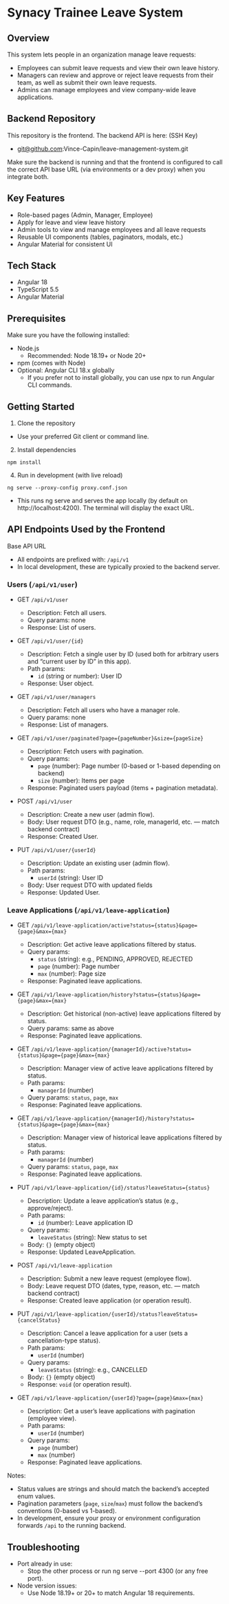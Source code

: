 # Synacy Trainee Leave System

## Overview 
This system lets people in an organization manage leave requests:

- Employees can submit leave requests and view their own leave history.
- Managers can review and approve or reject leave requests from their team, as well as submit their own leave requests.
- Admins can manage employees and view company-wide leave applications.

## Backend Repository
This repository is the frontend. The backend API is here: (SSH Key)
- git@github.com:Vince-Capin/leave-management-system.git 

Make sure the backend is running and that the frontend is configured to call the correct API base URL (via environments or a dev proxy) when you integrate both.

## Key Features
- Role-based pages (Admin, Manager, Employee)
- Apply for leave and view leave history
- Admin tools to view and manage employees and all leave requests
- Reusable UI components (tables, paginators, modals, etc.)
- Angular Material for consistent UI

## Tech Stack
- Angular 18
- TypeScript 5.5
- Angular Material

## Prerequisites
Make sure you have the following installed:

- Node.js
  - Recommended: Node 18.19+ or Node 20+
- npm (comes with Node)
- Optional: Angular CLI 18.x globally
  - If you prefer not to install globally, you can use npx to run Angular CLI commands.

## Getting Started

1) Clone the repository
- Use your preferred Git client or command line.

2) Install dependencies
``` 
npm install
```

4) Run in development (with live reload)
```
ng serve --proxy-config proxy.conf.json
```
- This runs ng serve and serves the app locally (by default on http://localhost:4200). The terminal will display the exact URL.


## API Endpoints Used by the Frontend

Base API URL
- All endpoints are prefixed with: `/api/v1`
- In local development, these are typically proxied to the backend server.

### Users (`/api/v1/user`)
- GET `/api/v1/user`
  - Description: Fetch all users.
  - Query params: none
  - Response: List of users.

- GET `/api/v1/user/{id}`
  - Description: Fetch a single user by ID (used both for arbitrary users and “current user by ID” in this app).
  - Path params:
    - `id` (string or number): User ID
  - Response: User object.

- GET `/api/v1/user/managers`
  - Description: Fetch all users who have a manager role.
  - Query params: none
  - Response: List of managers.

- GET `/api/v1/user/paginated?page={pageNumber}&size={pageSize}`
  - Description: Fetch users with pagination.
  - Query params:
    - `page` (number): Page number (0-based or 1-based depending on backend)
    - `size` (number): Items per page
  - Response: Paginated users payload (items + pagination metadata).

- POST `/api/v1/user`
  - Description: Create a new user (admin flow).
  - Body: User request DTO (e.g., name, role, managerId, etc. — match backend contract)
  - Response: Created User.

- PUT `/api/v1/user/{userId}`
  - Description: Update an existing user (admin flow).
  - Path params:
    - `userId` (string): User ID
  - Body: User request DTO with updated fields
  - Response: Updated User.

### Leave Applications (`/api/v1/leave-application`)
- GET `/api/v1/leave-application/active?status={status}&page={page}&max={max}`
  - Description: Get active leave applications filtered by status.
  - Query params:
    - `status` (string): e.g., PENDING, APPROVED, REJECTED
    - `page` (number): Page number
    - `max` (number): Page size
  - Response: Paginated leave applications.

- GET `/api/v1/leave-application/history?status={status}&page={page}&max={max}`
  - Description: Get historical (non-active) leave applications filtered by status.
  - Query params: same as above
  - Response: Paginated leave applications.

- GET `/api/v1/leave-application/{managerId}/active?status={status}&page={page}&max={max}`
  - Description: Manager view of active leave applications filtered by status.
  - Path params:
    - `managerId` (number)
  - Query params: `status`, `page`, `max`
  - Response: Paginated leave applications.

- GET `/api/v1/leave-application/{managerId}/history?status={status}&page={page}&max={max}`
  - Description: Manager view of historical leave applications filtered by status.
  - Path params:
    - `managerId` (number)
  - Query params: `status`, `page`, `max`
  - Response: Paginated leave applications.

- PUT `/api/v1/leave-application/{id}/status?leaveStatus={status}`
  - Description: Update a leave application’s status (e.g., approve/reject).
  - Path params:
    - `id` (number): Leave application ID
  - Query params:
    - `leaveStatus` (string): New status to set
  - Body: `{}` (empty object)
  - Response: Updated LeaveApplication.

- POST `/api/v1/leave-application`
  - Description: Submit a new leave request (employee flow).
  - Body: Leave request DTO (dates, type, reason, etc. — match backend contract)
  - Response: Created leave application (or operation result).

- PUT `/api/v1/leave-application/{userId}/status?leaveStatus={cancelStatus}`
  - Description: Cancel a leave application for a user (sets a cancellation-type status).
  - Path params:
    - `userId` (number)
  - Query params:
    - `leaveStatus` (string): e.g., CANCELLED
  - Body: `{}` (empty object)
  - Response: `void` (or operation result).

- GET `/api/v1/leave-application/{userId}?page={page}&max={max}`
  - Description: Get a user’s leave applications with pagination (employee view).
  - Path params:
    - `userId` (number)
  - Query params:
    - `page` (number)
    - `max` (number)
  - Response: Paginated leave applications.

Notes:
- Status values are strings and should match the backend’s accepted enum values.
- Pagination parameters (`page`, `size`/`max`) must follow the backend’s conventions (0-based vs 1-based).
- In development, ensure your proxy or environment configuration forwards `/api` to the running backend.

## Troubleshooting

- Port already in use:
  - Stop the other process or run ng serve --port 4300 (or any free port).
- Node version issues:
  - Use Node 18.19+ or 20+ to match Angular 18 requirements.
 

